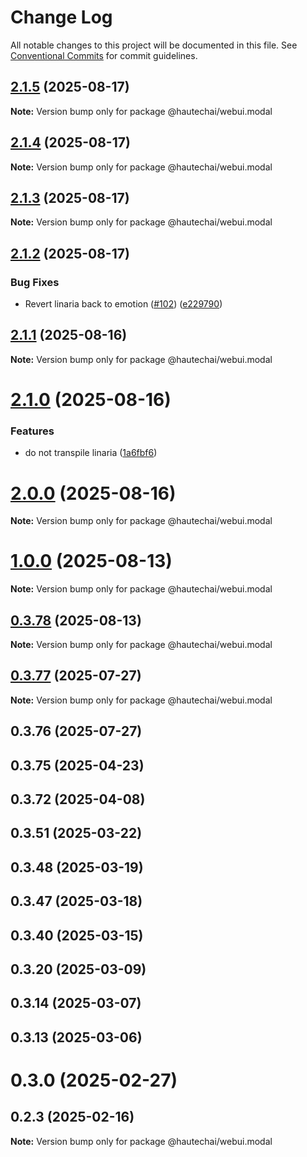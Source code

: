 # Change Log

All notable changes to this project will be documented in this file.
See [Conventional Commits](https://conventionalcommits.org) for commit guidelines.

## [2.1.5](https://github.com/HautechAI/webui/compare/@hautechai/webui.modal@2.1.4...@hautechai/webui.modal@2.1.5) (2025-08-17)

**Note:** Version bump only for package @hautechai/webui.modal

## [2.1.4](https://github.com/HautechAI/webui/compare/@hautechai/webui.modal@2.1.3...@hautechai/webui.modal@2.1.4) (2025-08-17)

**Note:** Version bump only for package @hautechai/webui.modal

## [2.1.3](https://github.com/HautechAI/webui/compare/@hautechai/webui.modal@2.1.2...@hautechai/webui.modal@2.1.3) (2025-08-17)

**Note:** Version bump only for package @hautechai/webui.modal

## [2.1.2](https://github.com/HautechAI/webui/compare/@hautechai/webui.modal@2.1.1...@hautechai/webui.modal@2.1.2) (2025-08-17)

### Bug Fixes

- Revert linaria back to emotion ([#102](https://github.com/HautechAI/webui/issues/102)) ([e229790](https://github.com/HautechAI/webui/commit/e229790dae8eba4b3037bbe41365e5a73ab7f6dc))

## [2.1.1](https://github.com/HautechAI/webui/compare/@hautechai/webui.modal@2.1.0...@hautechai/webui.modal@2.1.1) (2025-08-16)

**Note:** Version bump only for package @hautechai/webui.modal

# [2.1.0](https://github.com/HautechAI/webui/compare/@hautechai/webui.modal@1.0.0...@hautechai/webui.modal@2.1.0) (2025-08-16)

### Features

- do not transpile linaria ([1a6fbf6](https://github.com/HautechAI/webui/commit/1a6fbf6353a0e5028040006b5045170cf83f1ba0))

# [2.0.0](https://github.com/HautechAI/webui/compare/@hautechai/webui.modal@1.0.0...@hautechai/webui.modal@2.0.0) (2025-08-16)

**Note:** Version bump only for package @hautechai/webui.modal

# [1.0.0](https://github.com/HautechAI/webui/compare/@hautechai/webui.modal@0.3.78...@hautechai/webui.modal@1.0.0) (2025-08-13)

**Note:** Version bump only for package @hautechai/webui.modal

## [0.3.78](https://github.com/HautechAI/webui/compare/@hautechai/webui.modal@0.3.77...@hautechai/webui.modal@0.3.78) (2025-08-13)

**Note:** Version bump only for package @hautechai/webui.modal

## [0.3.77](https://github.com/HautechAI/webui/compare/@hautechai/webui.modal@0.3.76...@hautechai/webui.modal@0.3.77) (2025-07-27)

**Note:** Version bump only for package @hautechai/webui.modal

## 0.3.76 (2025-07-27)

## 0.3.75 (2025-04-23)

## 0.3.72 (2025-04-08)

## 0.3.51 (2025-03-22)

## 0.3.48 (2025-03-19)

## 0.3.47 (2025-03-18)

## 0.3.40 (2025-03-15)

## 0.3.20 (2025-03-09)

## 0.3.14 (2025-03-07)

## 0.3.13 (2025-03-06)

# 0.3.0 (2025-02-27)

## 0.2.3 (2025-02-16)

**Note:** Version bump only for package @hautechai/webui.modal
